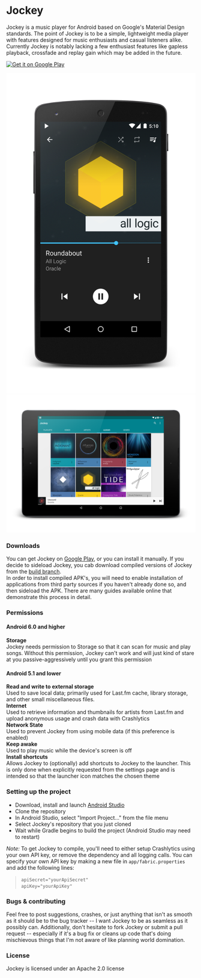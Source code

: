 # Jockey
Jockey is a music player for Android based on Google's Material Design standards. The point of Jockey is to be a simple, lightweight media player with features designed for music enthusiasts and casual listeners alike. Currently Jockey is notably lacking a few enthusiast features like gapless playback, crossfade and replay gain which may be added in the future.

[![Get it on Google Play](https://developer.android.com/images/brand/en_generic_rgb_wo_60.png)](https://play.google.com/store/apps/details?id=com.marverenic.music)  

![Now Playing](screenshots/NowPlaying5_framed.png)
![Designed for tablets](screenshots/Albums9_framed.png)

### Downloads
You can get Jockey on [Google Play](https://play.google.com/store/apps/details?id=com.marverenic.music), or you can install it manually. If you decide to sideload Jockey, you cab download compiled versions of Jockey from the [build branch](https://github.com/marverenic/Jockey/tree/build).  
In order to install compiled APK's, you will need to enable installation of applications from third party sources if you haven't already done so, and then sideload the APK. There are many guides available online that demonstrate this process in detail.

### Permissions
#### Android 6.0 and higher
**Storage**  
Jockey needs permission to Storage so that it can scan for music and play songs. Without this permission, Jockey can't work and will just kind of stare at you passive-aggressively until you grant this permission
#### Android 5.1 and lower
**Read and write to external storage**  
Used to save local data; primarily used for Last.fm cache, library storage, and other small miscellaneous files.  
**Internet**  
Used to retrieve information and thumbnails for artists from Last.fm and upload anonymous usage and crash data with Crashlytics  
**Network State**  
Used to prevent Jockey from using mobile data (if this preference is enabled)  
**Keep awake**  
Used to play music while the device's screen is off  
**Install shortcuts**  
Allows Jockey to (optionally) add shortcuts to Jockey to the launcher. This is only done when explicitly requested from the settings page and is intended so that the launcher icon matches the chosen theme

### Setting up the project
 - Download, install and launch [Android Studio]
 - Clone the repository
 - In Android Studio, select "Import Project..." from the file menu
 - Select Jockey's repository that you just cloned
 - Wait while Gradle begins to build the project (Android Studio may need to restart)

*Note:* To get Jockey to compile, you'll need to either setup Crashlytics using your own API key, or remove the dependency and all logging calls. You can specify your own API key by making a new file in `app/fabric.properties` and add the following lines:  
>`apiSecret="yourApiSecret"`  
>`apiKey="yourApiKey"`

### Bugs & contributing
Feel free to post suggestions, crashes, or just anything that isn't as smooth as it should be to the bug tracker -- I want Jockey to be as seamless as it possibly can. Additionally, don't hesitate to fork Jockey or submit a pull request -- especially if it's a bug fix or cleans up code that's doing mischievous things that I'm not aware of like planning world domination.

### License
Jockey is licensed under an Apache 2.0 license

[Android Studio]:http://developer.android.com/sdk/index.html